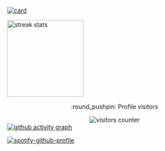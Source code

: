     
 <!--- 
Olá, meu nome é Vinicius, sou desenvolvedor de Front-End e Back-End. 
Estou disponível para freelas/trabalho, caso precise contratar meu serviço entre em contato comigo.

💻 Linguagens: <b>HTML, CSS, JavaScript, Bootstrap, PHP, MySql e NodeJS.</b>

💌 Se você deseja realizar um projeto comigo (ou bater papo), não hesite em me enviar uma mensagem:  ⤵️

<a href="https://www.facebook.com/profile.php?id=100019508536454" target="_blank">
  <img src="https://img.shields.io/badge/Facebook-1877F2?style=for-the-badge&logo=facebook&logoColor=white">
<a/>
  
  <a href="https://www.instagram.com/Viniih_lima/" target="_blank">
  <img src="https://img.shields.io/badge/Instagram-E4405F?style=for-the-badge&logo=instagram&logoColor=white">
<a/>
  
<a href="https://viniciuslimamelo.com">
  <img src="https://img.shields.io/badge/Gmail-D14836?style=for-the-badge&logo=gmail&logoColor=white">
<a/>
  
  <a href="https://linkedin.com/in/vinicius-lima-melo" target="_blank">
  <img src="https://img.shields.io/badge/LinkedIn-0077B5?style=for-the-badge&logo=linkedin&logoColor=white">
<a/>

--->




[![card](https://github-readme-stats.vercel.app/api?username=vinicius-lima-melo&theme=radical&title_color=9600fa&text_color=2bff00&show_icons=true&icon_color=9600fa&border_color=9600fa&count_private=true)](https://github.com/vinicius-lima-melo/)

<!-- [![vinicius-lima-melo](https://github-readme-stats.vercel.app/api/top-langs/?username=vinicius-lima-melo&hide=html&layout=compact=true&theme=radical&title_color=9600fa&text_color=2bff00&icon_color=9600fa&border_color=9600fa)](https://github.com/vinicius-lima-melo/) -->

<!-- <summary>Profile visitors</summary> -->
 <a href="https://github.com/DenverCoder1/github-readme-streak-stats">
        <img height=180em src="https://github-readme-streak-stats.herokuapp.com/?user=vinicius-lima-melo&theme=midnight-purple&hide_border=true" alt="streak stats"/>
    </a>
<p align="center">:round_pushpin: Profile visitors</p>
<div align="center">
    <img alt="visitors counter" src="https://profile-counter.glitch.me/vinicius-lima-melo/count.svg">
</div>


<a href="https://github.com/ashutosh00710/github-readme-activity-graph">
    <img alt="github activity graph" src="https://activity-graph.herokuapp.com/graph?username=vinicius-lima-melo&area=true&hide_border=true&bg_color=000&line=7E3ACE&point=1E0E31&color=7E3aCE&area_color=7E3ACE">
</a>

[![spotify-github-profile](https://spotify-github-profile.vercel.app/api/view?uid=313sdjpc2346zkyfty5ambfw4r54&cover_image=false&theme=default&bar_color=971ad1&bar_color_cover=true)](https://spotify-github-profile.vercel.app/api/view?uid=313sdjpc2346zkyfty5ambfw4r54&redirect=true)


